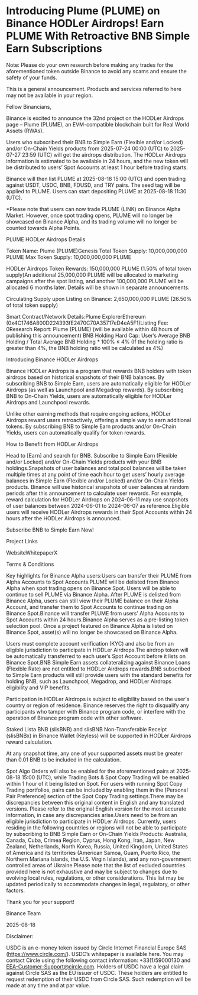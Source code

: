 # Introducing Plume (PLUME) on Binance HODLer Airdrops! Earn PLUME With Retroactive BNB Simple Earn Subscriptions

Note: Please do your own research before making any trades for the aforementioned token outside Binance to avoid any scams and ensure the safety of your funds.

This is a general announcement. Products and services referred to here may not be available in your region. 

Fellow Binancians,

Binance is excited to announce the 32nd project on the HODLer Airdrops page – Plume (PLUME),  an EVM-compatible blockchain built for Real World Assets (RWAs).

Users who subscribed their BNB to Simple Earn (Flexible and/or Locked) and/or On-Chain Yields products from 2025-07-24 00:00 (UTC) to 2025-07-27 23:59 (UTC) will get the airdrops distribution. The HODLer Airdrops information is estimated to be available in 24 hours, and the new token will be distributed to users’ Spot Accounts at least 1 hour before trading starts.

Binance will then list PLUME at 2025-08-18 15:00 (UTC) and open trading against USDT, USDC, BNB, FDUSD, and TRY pairs. The seed tag will be applied to PLUME. Users can start depositing PLUME at 2025-08-18 11:30 (UTC). 

*Please note that users can now trade PLUME (LINK) on Binance Alpha Market. However, once spot trading opens, PLUME will no longer be showcased on Binance Alpha, and its trading volume will no longer be counted towards Alpha Points.

PLUME HODLer Airdrops Details

Token Name: Plume (PLUME)Genesis Total Token Supply: 10,000,000,000 PLUME Max Token Supply: 10,000,000,000 PLUME 

HODLer Airdrops Token Rewards: 150,000,000 PLUME (1.50% of total token supply)An additional 25,000,000 PLUME will be allocated to marketing campaigns after the spot listing, and another 100,000,000 PLUME will be allocated 6 months later. Details will be shown in separate announcements.

Circulating Supply upon Listing on Binance: 2,650,000,000 PLUME (26.50% of total token supply)

Smart Contract/Network Details:Plume ExplorerEthereum (0x4C1746A800D224393fE2470C70A35717eD4eA5F1)Listing Fee: 0Research Report: Plume (PLUME) (will be available within 48 hours of publishing this announcement) BNB Holding Hard Cap: User’s Average BNB Holding / Total Average BNB Holding * 100% ≤ 4% (If the holding ratio is greater than 4%, the BNB holding ratio will be calculated as 4%)

Introducing Binance HODLer Airdrops

Binance HODLer Airdrops is a program that rewards BNB holders with token airdrops based on historical snapshots of their BNB balances. By subscribing BNB to Simple Earn, users are automatically eligible for HODLer Airdrops (as well as Launchpool and Megadrop rewards). By subscribing BNB to On-Chain Yields, users are automatically eligible for HODLer Airdrops and Launchpool rewards.

Unlike other earning methods that require ongoing actions, HODLer Airdrops reward users retroactively, offering a simple way to earn additional tokens. By subscribing BNB to Simple Earn products and/or On-Chain Yields, users can automatically qualify for token rewards.

How to Benefit from HODLer Airdrops

Head to [Earn] and search for BNB. Subscribe to Simple Earn (Flexible and/or Locked) and/or On-Chain Yields products with your BNB holdings.Snapshots of user balances and total pool balances will be taken multiple times at any point of time each hour to get users’ hourly average balances in Simple Earn (Flexible and/or Locked) and/or On-Chain Yields products. Binance will use historical snapshots of user balances at random periods after this announcement to calculate user rewards. For example, reward calculation for HODLer Airdrops on 2024-06-11 may use snapshots of user balances between 2024-06-01 to 2024-06-07 as reference.Eligible users will receive HODLer Airdrops rewards in their Spot Accounts within 24 hours after the HODLer Airdrops is announced. 

Subscribe BNB to Simple Earn Now!

Project Links

WebsiteWhitepaperX

Terms & Conditions

Key highlights for Binance Alpha users:Users can transfer their PLUME from Alpha Accounts to Spot Accounts.PLUME will be delisted from Binance Alpha when spot trading opens on Binance Spot. Users will be able to continue to sell PLUME via Binance Alpha. After PLUME is delisted from Binance Alpha, users can still view their PLUME balance on their Alpha Account, and transfer them to Spot Accounts to continue trading on Binance Spot.Binance will transfer PLUME from users’ Alpha Accounts to Spot Accounts within 24 hours.Binance Alpha serves as a pre-listing token selection pool. Once a project featured on Binance Alpha is listed on Binance Spot, asset(s) will no longer be showcased on Binance Alpha.

Users must complete account verification (KYC) and also be from an eligible jurisdiction to participate in HODLer Airdrops.The airdrop token will be automatically transferred to each user’s Spot Account before it lists on Binance Spot.BNB Simple Earn assets collateralizing against Binance Loans (Flexible Rate) are not entitled to HODLer Airdrops rewards.BNB subscribed to Simple Earn products will still provide users with the standard benefits for holding BNB, such as Launchpool, Megadrop, and HODLer Airdrops eligibility and VIP benefits.

Participation in HODLer Airdrops is subject to eligibility based on the user's country or region of residence. Binance reserves the right to disqualify any participants who tamper with Binance program code, or interfere with the operation of Binance program code with other software.

Staked Lista BNB (slisBNB) and slisBNB Non-Transferable Receipt (slisBNBx) in Binance Wallet (Keyless) will be supported in HODLer Airdrops reward calculation.

At any snapshot time, any one of your supported assets must be greater than 0.01 BNB to be included in the calculation.

Spot Algo Orders will also be enabled for the aforementioned pairs at 2025-08-18 15:00 (UTC), while Trading Bots & Spot Copy Trading will be enabled within 1 hour of it being listed on Spot. For users with running Spot Copy Trading portfolios, pairs can be included by enabling them in the [Personal Pair Preference] section of the Spot Copy Trading settings.There may be discrepancies between this original content in English and any translated versions. Please refer to the original English version for the most accurate information, in case any discrepancies arise.Users need to be from an eligible jurisdiction to participate in HODLer Airdrops. Currently, users residing in the following countries or regions will not be able to participate by subscribing to BNB Simple Earn or On-Chain Yields Products: Australia, Canada, Cuba, Crimea Region, Cyprus, Hong Kong, Iran, Japan, New Zealand, Netherlands, North Korea, Russia, United Kingdom, United States of America and its territories (American Samoa, Guam, Puerto Rico, the Northern Mariana Islands, the U.S. Virgin Islands), and any non-government controlled areas of Ukraine.Please note that the list of excluded countries provided here is not exhaustive and may be subject to changes due to evolving local rules, regulations, or other considerations. This list may be updated periodically to accommodate changes in legal, regulatory, or other factors. 

Thank you for your support!

Binance Team

2025-08-18

Disclaimer:

USDC is an e-money token issued by Circle Internet Financial Europe SAS (https://www.circle.com/). USDC’s whitepaper is available here. You may contact Circle using the following contact information: +33(1)59000130 and EEA-Customer-Support@circle.com. Holders of USDC have a legal claim against Circle SAS as the EU issuer of USDC. These holders are entitled to request redemption of their USDC from Circle SAS. Such redemption will be made at any time and at par value.